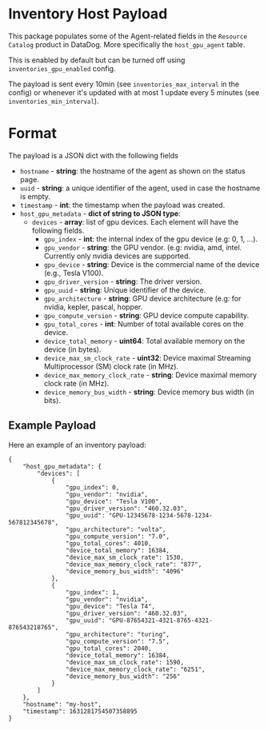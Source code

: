 # Inventory Host Payload

This package populates some of the Agent-related fields in the `Resource Catalog` product in DataDog. More specifically the
`host_gpu_agent` table.

This is enabled by default but can be turned off using `inventories_gpu_enabled` config.

The payload is sent every 10min (see `inventories_max_interval` in the config) or whenever it's updated with at most 1
update every 5 minutes (see `inventories_min_interval`).

# Format

The payload is a JSON dict with the following fields

- `hostname` - **string**: the hostname of the agent as shown on the status page.
- `uuid` - **string**: a unique identifier of the agent, used in case the hostname is empty.
- `timestamp` - **int**: the timestamp when the payload was created.
- `host_gpu_metadata` - **dict of string to JSON type**:
    - `devices` - **array**: list of gpu devices. Each element will have the following fields.
      - `gpu_index` - **int**:  the internal index of the gpu device (e.g: 0, 1, ...).
      - `gpu_vendor` - **string**: the GPU vendor. (e.g: nvidia, amd, intel. Currently only nvidia devices are supported.
      - `gpu_device` - **string**:  Device is the commercial name of the device (e.g., Tesla V100).
      - `gpu_driver_version` - **string**: The driver version.
      - `gpu_uuid` - **string**: Unique identifier of the device.
      - `gpu_architecture` - **string**: GPU device architecture (e.g: for nvidia, kepler, pascal, hopper.
      - `gpu_compute_version` - **string**: GPU device compute capability.
      - `gpu_total_cores` - **int**: Number of total available cores on the device.
      - `device_total_memory` - **uint64**: Total available memory on the device (in bytes).
      - `device_max_sm_clock_rate` - **uint32**: Device maximal Streaming Multiprocessor (SM) clock rate (in MHz).
      - `device_max_memory_clock_rate` - **string**:  Device maximal memory clock rate (in MHz).
      - `device_memory_bus_width` - **string**:  Device memory bus width (in bits).

## Example Payload

Here an example of an inventory payload:

```
{
    "host_gpu_metadata": {
        "devices": [
            {
                "gpu_index": 0,
                "gpu_vendor": "nvidia",
                "gpu_device": "Tesla V100",
                "gpu_driver_version": "460.32.03",
                "gpu_uuid": "GPU-12345678-1234-5678-1234-567812345678",
                "gpu_architecture": "volta",
                "gpu_compute_version": "7.0",
                "gpu_total_cores": 4010,
                "device_total_memory": 16384,
                "device_max_sm_clock_rate": 1530,
                "device_max_memory_clock_rate": "877",
                "device_memory_bus_width": "4096"
            },
            {
                "gpu_index": 1,
                "gpu_vendor": "nvidia",
                "gpu_device": "Tesla T4",
                "gpu_driver_version": "460.32.03",
                "gpu_uuid": "GPU-87654321-4321-8765-4321-876543218765",
                "gpu_architecture": "turing",
                "gpu_compute_version": "7.5",
                "gpu_total_cores": 2040,
                "device_total_memory": 16384,
                "device_max_sm_clock_rate": 1590,
                "device_max_memory_clock_rate": "6251",
                "device_memory_bus_width": "256"
            }
        ]
    },
    "hostname": "my-host",
    "timestamp": 1631281754507358895
}
```
